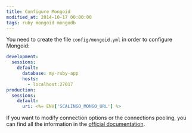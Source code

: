 ```yaml
---
title: Configure Mongoid
modified_at: 2014-10-17 00:00:00
tags: ruby mongoid mongodb
---
```


You need to create the file `config/mongoid.yml` in order to configure Mongoid:

```yaml
development:
  sessions:
    default:
      database: my-ruby-app
      hosts:
        - localhost:27017
production:
  sessions:
    default:
      uri: <%= ENV['SCALINGO_MONGO_URL'] %>
```

If you want to modify connection options or the connections pooling, you can
find all the information in the [official
documentation](http://mongoid.org/en/mongoid/docs/installation.html).

